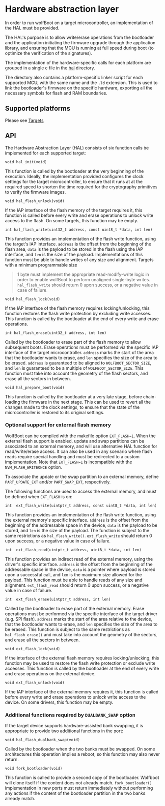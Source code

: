 # Hardware abstraction layer

In order to run wolfBoot on a target microcontroller, an implementation of the HAL
must be provided.

The HAL's purpose is to allow write/erase operations from the bootloader
and the application initiating the firmware upgrade through the application library, and
ensuring that the MCU is running at full speed during boot (to optimize the
verification of the signatures).

The implementation of the hardware-specific calls for each platform are grouped in
a single c file in the [hal](../hal) directory.

The directory also contains a platform-specific linker script for each supported MCU,
with the same name and the `.ld` extension. This is used to link the bootloader's
firmware on the specific hardware, exporting all the necessary symbols for flash
and RAM boundaries.

## Supported platforms

Please see [Targets](Targets.md)


## API

The Hardware Abstraction Layer (HAL) consists of six function calls
be implemented for each supported target:

`void hal_init(void)`

This function is called by the bootloader at the very beginning of the execution.
Ideally, the implementation provided configures the clock settings for the target
microcontroller, to ensure that it runs at at the required speed to shorten the
time required for the cryptography primitives to verify the firmware images.

`void hal_flash_unlock(void)`

If the IAP interface of the flash memory of the target requires it, this function
is called before every write and erase operations to unlock write access to the
flash. On some targets, this function may be empty.

`int hal_flash_write(uint32_t address, const uint8_t *data, int len)`

This function provides an implementation of the flash write function, using the
target's IAP interface. `address` is the offset from the beginning of the
flash area, `data` is the payload to be stored in the flash using the IAP interface,
and `len` is the size of the payload. Implementations of this function must be able to
handle writes of any size and alignment. Targets with a minimum programmable size
> 1 byte must implement the appropriate read-modify-write logic in order to enable
wolfBoot to perform unaligned single-byte writes. `hal_flash_write` should return 0 upon
success, or a negative value in case of failure.

`void hal_flash_lock(void)`

If the IAP interface of the flash memory requires locking/unlocking, this function
restores the flash write protection by excluding write accesses. This function is called
by the bootloader at the end of every write and erase operations.

`int hal_flash_erase(uint32_t address, int len)`

Called by the bootloader to erase part of the flash memory to allow subsequent boots.
Erase operations must be performed via the specific IAP interface of the target microcontroller.
`address` marks the start of the area that the bootloader wants to erase, and `len` specifies
the size of the area to be erased. `address` is guaranteed to be aligned to `WOLFBOOT_SECTOR_SIZE`,
and `len` is guaranteed to be a multiple of `WOLFBOOT_SECTOR_SIZE`. This function must take into account
the geometry of the flash sectors, and erase all the sectors in between.

`void hal_prepare_boot(void)`

This function is called by the bootloader at a very late stage, before chain-loading the firmware
in the next stage. This can be used to revert all the changes made to the clock settings, to ensure
that the state of the microcontroller is restored to its original settings.

### Optional support for external flash memory

WolfBoot can be compiled with the makefile option `EXT_FLASH=1`. When the external flash support is
enabled, update and swap partitions can be associated to an external memory, and will use alternative
HAL function for read/write/erase access. It can also be used in any scenario where flash reads require
special handling and must be redirected to a custom implementation. Note that `EXT_FLASH=1` is incompatible
with the `NVM_FLASH_WRITEONCE` option.

To associate the update or the swap partition to an external memory, define `PART_UPDATE_EXT` and/or
`PART_SWAP_EXT`, respectively.

The following functions are used to access the external memory, and must be defined when `EXT_FLASH`
is on:

`int  ext_flash_write(uintptr_t address, const uint8_t *data, int len)`

This function provides an implementation of the flash write function, using the
external memory's specific interface. `address` is the offset from the beginning of the
addressable space in the device, `data` is the payload to be stored,
and `len` is the size of the payload. The function is subject to the same restrictions as
`hal_flash_write()`. `ext_flash_write` should return 0 upon success,
or a negative value in case of failure.

`int  ext_flash_read(uintptr_t address, uint8_t *data, int len)`

This function provides an indirect read of the external memory, using the
driver's specific interface. `address` is the offset from the beginning of the
addressable space in the device, `data` is a pointer where payload is stored upon a successful
call, and `len` is the maximum size allowed for the payload. This function must be able to handle
reads of any size and alignment. `ext_flash_read` should return 0 upon success, or a negative value
in case of failure.

`int  ext_flash_erase(uintptr_t address, int len)`

Called by the bootloader to erase part of the external memory.
Erase operations must be performed via the specific interface of the target driver (e.g. SPI flash).
`address` marks the start of the area relative to the device, that the bootloader wants to erase,
and `len` specifies the size of the area to be erased. This function is subject to the same restrictions
as `hal_flash_erase()` and must take into account the geometry of the sectors, and erase all the sectors
in between.

`void ext_flash_lock(void)`

If the interface of the external flash memory requires locking/unlocking, this function
may be used to restore the flash write protection or exclude write accesses. This function is called
by the bootloader at the end of every write and erase operations on the external device.


`void ext_flash_unlock(void)`

If the IAP interface of the external memory requires it, this function
is called before every write and erase operations to unlock write access to the
device. On some drivers, this function may be empty.


### Additional functions required by `DUALBANK_SWAP` option

If the target device supports hardware-assisted bank swapping, it is appropriate
to provide two additional functions in the port:

`void hal_flash_dualbank_swap(void)`

Called by the bootloader when the two banks must be swapped. On some architectures
this operation implies a reboot, so this function may also never return.


`void fork_bootloader(void)`

This function is called to provide a second copy of the bootloader. Wolfboot will
clone itself if the content does not already match. `fork_bootloader()`
implementation in new ports must return immediately without performing any actions
if the content of the bootloader partition in the two banks already match.


